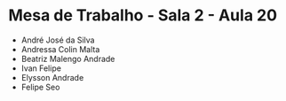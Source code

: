 # Mesa de Trabalho - Sala 2 - Aula 20

- André José da Silva
- Andressa Colin Malta
- Beatriz Malengo Andrade
- Ivan Felipe
- Elysson Andrade
- Felipe Seo
